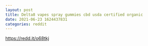 ```yaml
--- 
layout: post 
title: Delta8 vapes spray gummies cbd usda certified organic 
date: 2021-06-23 1624437831 
categories: reddit 
--- 
```

https://redd.it/o68tkj